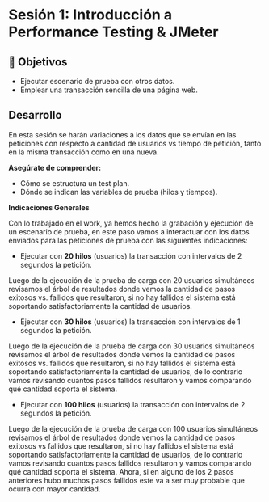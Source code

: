 # Sesión 1: Introducción a Performance Testing & JMeter 

## :dart: Objetivos

- Ejecutar escenario de prueba con otros datos.
- Emplear una transacción sencilla de una página web.


## Desarrollo

En esta sesión se harán variaciones a los datos que se envían en las peticiones con respecto a cantidad de usuarios vs tiempo de petición, tanto en la misma transacción como en una nueva.

**Asegúrate de comprender:**

- Cómo se estructura un test plan.
- Dónde se indican las variables de prueba (hilos y tiempos).

**Indicaciones Generales**

Con lo trabajado en el work, ya hemos hecho la grabación y ejecución de un escenario de prueba, en este paso vamos a interactuar con los datos enviados para las peticiones de prueba con las siguientes indicaciones:

* Ejecutar con **20 hilos** (usuarios) la transacción con intervalos de 2 segundos la petición.

Luego de la ejecución de la prueba de carga con 20 usuarios simultáneos revisamos el árbol de resultados donde vemos la cantidad de pasos exitosos vs. fallidos que resultaron, si no hay fallidos el sistema está soportando satisfactoriamente la cantidad de usuarios.

* Ejecutar con **30 hilos** (usuarios) la transacción con intervalos de 1 segundos la petición.

Luego de la ejecución de la prueba de carga con 30 usuarios simultáneos revisamos el árbol de resultados donde vemos la cantidad de pasos exitosos vs. fallidos que resultaron, si no hay fallidos el sistema está soportando satisfactoriamente la cantidad de usuarios, de lo contrario vamos revisando cuantos pasos fallidos resultaron y vamos comparando qué cantidad soporta el sistema.

* Ejecutar con **100 hilos** (usuarios) la transacción con intervalos de 2 segundos la petición.

Luego de la ejecución de la prueba de carga con 100 usuarios simultáneos revisamos el árbol de resultados donde vemos la cantidad de pasos exitosos vs fallidos que resultaron, si no hay fallidos el sistema está soportando satisfactoriamente la cantidad de usuarios, de lo contrario vamos revisando cuantos pasos fallidos resultaron y vamos comparando qué cantidad soporta el sistema. Ahora, si en alguno de los 2 pasos anteriores hubo muchos pasos fallidos este va a ser muy probable que ocurra con mayor cantidad.

